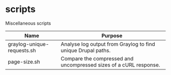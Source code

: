 # scripts
Miscellaneous scripts

| Name                       | Purpose                                                           |
|----------------------------|-------------------------------------------------------------------|
| graylog-unique-requests.sh | Analyse log output from Graylog to find unique Drupal paths.      |
| page-size.sh               | Compare the compressed and uncompressed sizes of a cURL response. |